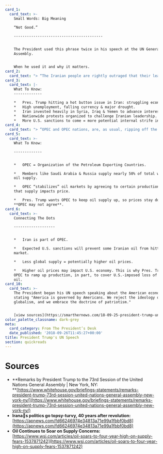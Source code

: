 ```yaml
---
card_1:
  card_text: >-
    Small Words: Big Meaning  
      
    “Not Good.”

    -----------------------------------------


    The President used this phrase twice in his speech at the UN General
    Assembly.


    When he used it and why it matters.
card_2:
  card_text: "> “The Iranian people are rightly outraged that their leaders have embezzled billions of dollars from Irana\x19s treasury, seized valuable portions of the economy, and looted the peoplea\x19s religious endowments, all to line their own pockets and send their proxies to wage war. **Not good**.”\n> \n> Pres. Trump, United Nations General Assembly, Sept 25, 2018"
card_3:
  card_text: |-
    What To Know:
    -------------

    *   Pres. Trump hitting a hot button issue in Iran: struggling economy.
    *   High unemployment, falling currency & major drought.
    *   Iran invested heavily in Syria, Iraq & Yemen to advance interests.
    *   Nationwide protests organized to challenge Iranian leadership.
    *   More U.S. sanctions to come = more potential internal strife in Iran.
card_4:
  card_text: "> “OPEC and OPEC nations, are, as usual, ripping off the rest of the world, and I dona\x19t like it. Nobody should like it. We defend many of these nations for nothing, and then they take advantage of us by giving us high oil prices. **Not good.**“\n> \n> Pres. Trump referred to America as the \"largest energy producer anywhere on the face of the Earth\" - a fact that U.S. oil production now outpaces all other nations."
card_5:
  card_text: >-
    What To Know:

    -------------


    *   OPEC = Organization of the Petroleum Exporting Countries.

    *   Members like Saudi Arabia & Russia supply nearly 50% of total world’s
    oil supply.

    *   OPEC “stabilizes” oil markets by agreeing to certain production output;
    that supply impacts price.

    *   Pres. Trump wants OPEC to keep oil supply up, so prices stay down.
    **OPEC may not agree**.
card_6:
  card_text: >-
    Connecting The Dots

    -------------------


    *   Iran is part of OPEC.

    *   Expected U.S. sanctions will prevent some Iranian oil from hitting the
    market.

    *   Less global supply = potentially higher oil prices.

    *   Higher oil prices may impact U.S. economy. This is why Pres. Trump wants
    OPEC to ramp up production, in part, to cover U.S.-imposed loss of Iranian
    oil.
card_10:
  card_text: >-
    The President began his UN speech speaking about the American economy,
    stating "America is governed by Americans. We reject the ideology of
    globalism, and we embrace the doctrine of patriotism."


    [view sources](https://smarthernews.com/18-09-25-president-trump-un-speech/)
color_palette_classname: dark-grey
meta:
  card_category: From The President’s Desk
  date_published: '2018-09-26T11:45:27+00:00'
title: President Trump's UN Speech
section: quickreads
---
```

Sources
=======

*   **Remarks by President Trump to the 73rd Session of the United Nations General Assembly | New York, NY:  
    **[https://www.whitehouse.gov/briefings-statements/remarks-president-trump-73rd-session-united-nations-general-assembly-new-york-ny/](https://www.whitehouse.gov/briefings-statements/remarks-president-trump-73rd-session-united-nations-general-assembly-new-york-ny/)
*   **Iranas politics go topsy-turvy, 40 years after revolution:**  
    [https://apnews.com/fd66246974e34813a71e99a1fbbf0bd8](https://apnews.com/fd66246974e34813a71e99a1fbbf0bd8)
*   **Oil Continues to Soar on Supply Concerns:**  
    [https://www.wsj.com/articles/oil-soars-to-four-year-high-on-supply-fears-1537871242](https://www.wsj.com/articles/oil-soars-to-four-year-high-on-supply-fears-1537871242)